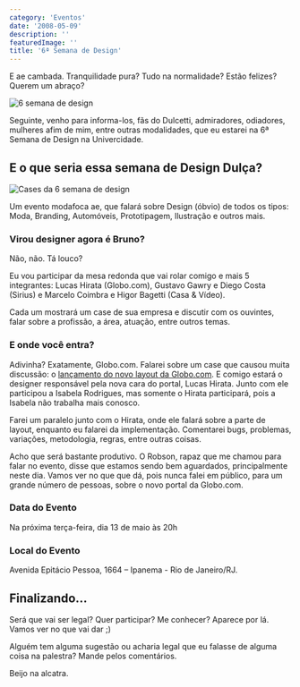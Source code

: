 ```yaml
---
category: 'Eventos'
date: '2008-05-09'
description: ''
featuredImage: ''
title: '6ª Semana de Design'
---
```


E ae cambada. Tranquilidade pura? Tudo na normalidade? Estão felizes? Querem um abraço?

![6 semana de design](/assets/images/posts/semana-design.jpg)

Seguinte, venho para informa-los, fãs do Dulcetti, admiradores, odiadores, mulheres afim de mim, entre outras modalidades, que eu estarei na 6ª Semana de Design na Univercidade.

## E o que seria essa semana de Design Dulça?

![Cases da 6 semana de design](/assets/images/posts/case.gif)

Um evento modafoca ae, que falará sobre Design (óbvio) de todos os tipos: Moda, Branding, Automóveis, Prototipagem, Ilustração e outros mais.

### Virou designer agora é Bruno?

Não, não. Tá louco?

Eu vou participar da mesa redonda que vai rolar comigo e mais 5 integrantes: Lucas Hirata (Globo.com), Gustavo Gawry e Diego Costa (Sirius) e Marcelo Coimbra e Higor Bagetti (Casa & Vídeo).

Cada um mostrará um case de sua empresa e discutir com os ouvintes, falar sobre a profissão, a área, atuação, entre outros temas.

### E onde você entra?

Adivinha? Exatamente, Globo.com. Falarei sobre um case que causou muita discussão: o [lançamento do novo layout da Globo.com](/portal-globocom-lanca-sua-nova-home). E comigo estará o designer responsável pela nova cara do portal, Lucas Hirata. Junto com ele participou a Isabela Rodrigues, mas somente o Hirata participará, pois a Isabela não trabalha mais conosco.

Farei um paralelo junto com o Hirata, onde ele falará sobre a parte de layout, enquanto eu falarei da implementação. Comentarei bugs, problemas, variações, metodologia, regras, entre outras coisas.

Acho que será bastante produtivo. O Robson, rapaz que me chamou para falar no evento, disse que estamos sendo bem aguardados, principalmente neste dia. Vamos ver no que que dá, pois nunca falei em público, para um grande número de pessoas, sobre o novo portal da Globo.com.

### Data do Evento

Na próxima terça-feira, dia 13 de maio às 20h

### Local do Evento

Avenida Epitácio Pessoa, 1664 – Ipanema - Rio de Janeiro/RJ.

## Finalizando...

Será que vai ser legal? Quer participar? Me conhecer? Aparece por lá. Vamos ver no que vai dar ;)

Alguém tem alguma sugestão ou acharia legal que eu falasse de alguma coisa na palestra? Mande pelos comentários.

Beijo na alcatra.
